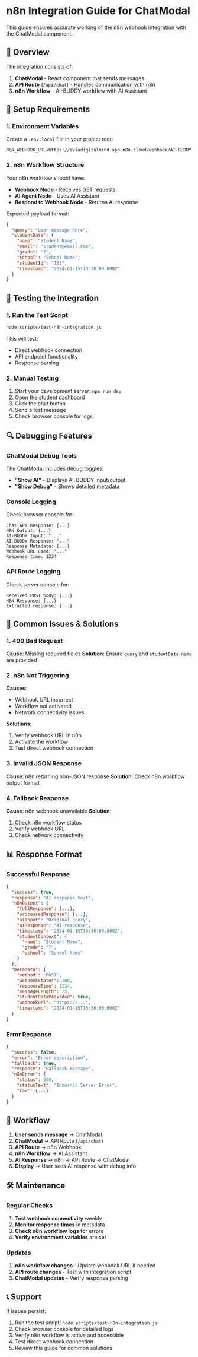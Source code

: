 # n8n Integration Guide for ChatModal

This guide ensures accurate working of the n8n webhook integration with the ChatModal component.

## 🎯 Overview

The integration consists of:
1. **ChatModal** - React component that sends messages
2. **API Route** (`/api/chat`) - Handles communication with n8n
3. **n8n Workflow** - AI-BUDDY workflow with AI Assistant

## 🔧 Setup Requirements

### 1. Environment Variables
Create a `.env.local` file in your project root:

```env
N8N_WEBHOOK_URL=https://aviadigitalmind.app.n8n.cloud/webhook/AI-BUDDY
```

### 2. n8n Workflow Structure
Your n8n workflow should have:
- **Webhook Node** - Receives GET requests
- **AI Agent Node** - Uses AI Assistant
- **Respond to Webhook Node** - Returns AI response

Expected payload format:
```json
{
  "query": "User message here",
  "studentData": {
    "name": "Student Name",
    "email": "student@email.com",
    "grade": "7",
    "school": "School Name",
    "studentId": "123",
    "timestamp": "2024-01-15T10:30:00.000Z"
  }
}
```

## 🧪 Testing the Integration

### 1. Run the Test Script
```bash
node scripts/test-n8n-integration.js
```

This will test:
- Direct webhook connection
- API endpoint functionality
- Response parsing

### 2. Manual Testing
1. Start your development server: `npm run dev`
2. Open the student dashboard
3. Click the chat button
4. Send a test message
5. Check browser console for logs

## 🔍 Debugging Features

### ChatModal Debug Tools
The ChatModal includes debug toggles:
- **"Show AI"** - Displays AI-BUDDY input/output
- **"Show Debug"** - Shows detailed metadata

### Console Logging
Check browser console for:
```
Chat API Response: {...}
N8N Output: {...}
AI-BUDDY Input: "..."
AI-BUDDY Response: "..."
Response Metadata: {...}
Webhook URL used: "..."
Response time: 1234
```

### API Route Logging
Check server console for:
```
Received POST body: {...}
N8N Response: {...}
Extracted response: {...}
```

## 🚨 Common Issues & Solutions

### 1. 400 Bad Request
**Cause**: Missing required fields
**Solution**: Ensure `query` and `studentData.name` are provided

### 2. n8n Not Triggering
**Causes**:
- Webhook URL incorrect
- Workflow not activated
- Network connectivity issues

**Solutions**:
1. Verify webhook URL in n8n
2. Activate the workflow
3. Test direct webhook connection

### 3. Invalid JSON Response
**Cause**: n8n returning non-JSON response
**Solution**: Check n8n workflow output format

### 4. Fallback Response
**Cause**: n8n webhook unavailable
**Solution**: 
1. Check n8n workflow status
2. Verify webhook URL
3. Check network connectivity

## 📊 Response Format

### Successful Response
```json
{
  "success": true,
  "response": "AI response text",
  "n8nOutput": {
    "fullResponse": {...},
    "processedResponse": {...},
    "aiInput": "Original query",
    "aiResponse": "AI response",
    "timestamp": "2024-01-15T10:30:00.000Z",
    "studentContext": {
      "name": "Student Name",
      "grade": "7",
      "school": "School Name"
    }
  },
  "metadata": {
    "method": "POST",
    "webhookStatus": 200,
    "responseTime": 1234,
    "messageLength": 25,
    "studentDataProvided": true,
    "webhookUrl": "https://...",
    "timestamp": "2024-01-15T10:30:00.000Z"
  }
}
```

### Error Response
```json
{
  "success": false,
  "error": "Error description",
  "fallback": true,
  "response": "Fallback message",
  "n8nError": {
    "status": 500,
    "statusText": "Internal Server Error",
    "raw": {...}
  }
}
```

## 🔄 Workflow

1. **User sends message** → ChatModal
2. **ChatModal** → API Route (`/api/chat`)
3. **API Route** → n8n Webhook
4. **n8n Workflow** → AI Assistant
5. **AI Response** → n8n → API Route → ChatModal
6. **Display** → User sees AI response with debug info

## 🛠️ Maintenance

### Regular Checks
1. **Test webhook connectivity** weekly
2. **Monitor response times** in metadata
3. **Check n8n workflow logs** for errors
4. **Verify environment variables** are set

### Updates
1. **n8n workflow changes** - Update webhook URL if needed
2. **API route changes** - Test with integration script
3. **ChatModal updates** - Verify response parsing

## 📞 Support

If issues persist:
1. Run the test script: `node scripts/test-n8n-integration.js`
2. Check browser console for detailed logs
3. Verify n8n workflow is active and accessible
4. Test direct webhook connection
5. Review this guide for common solutions 